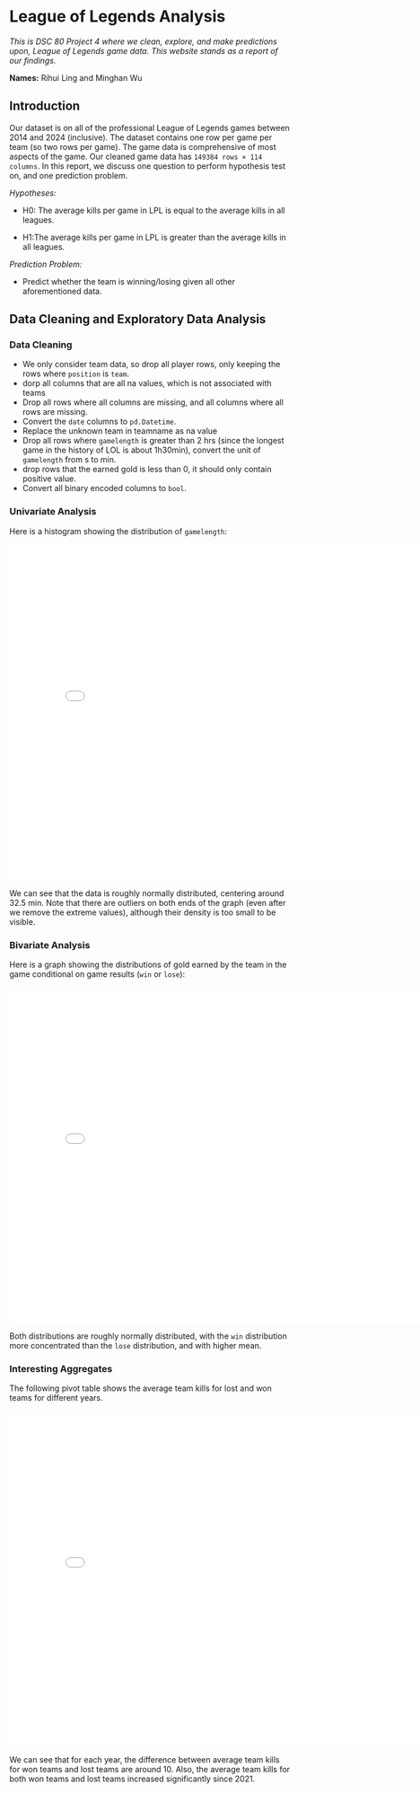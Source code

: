 # League of Legends Analysis
 *This is DSC 80 Project 4 where we clean, explore, and make predictions upon, League of Legends game data. This website stands as a report of our findings.*

**Names:** Rihui Ling and Minghan Wu

## Introduction

Our dataset is on all of the professional League of Legends games between 2014 and 2024 (inclusive).
The dataset contains one row per game per team (so two rows per game). The game data is comprehensive of most aspects of the game. Our cleaned game data has ```149384 rows × 114 columns```.
In this report, we discuss one question to perform hypothesis test on, and one prediction problem.

*Hypotheses:*
* H0: The average kills per game in LPL is equal to the average kills in all leagues.

* H1:The average kills per game in LPL is greater than the average kills in all leagues.

*Prediction Problem:*
* Predict whether the team is winning/losing given all other aforementioned data.

## Data Cleaning and Exploratory Data Analysis

### Data Cleaning

* We only consider team data, so drop all player rows, only keeping the rows where ```position``` is ```team```.
* dorp all columns that are all na values, which is not associated with teams
* Drop all rows where all columns are missing, and all columns where all rows are missing.
* Convert the ```date``` columns to ```pd.Datetime```.
* Replace the unknown team in teamname as na value
* Drop all rows where ```gamelength``` is greater than 2 hrs (since the longest game in the history of LOL is about 1h30min), convert the unit of ```gamelength``` from s to min.
* drop rows that the earned gold is less than 0, it should only contain positive value.
* Convert all binary encoded columns to ```bool```.

### Univariate Analysis

Here is a histogram showing the distribution of ```gamelength```:

<iframe 
src="img/distribution_of_game_length_(min).html" 
width=800 
height=600
frameBorder=0>
</iframe>

We can see that the data is roughly normally distributed, centering around 32.5 min. Note that there are outliers on both ends of the graph (even after we remove the extreme values), although their density is too small to be visible.

### Bivariate Analysis

Here is a graph showing the distributions of gold earned by the team in the game conditional on game results (```win``` or ```lose```):

<iframe 
src="img/distribution_of_earned_gold_each_game_condition_on_result.html" 
width=800
height=600
frameBorder=0>
</iframe>

Both distributions are roughly normally distributed, with the ```win``` distribution more concentrated than the ```lose``` distribution, and with higher mean.

### Interesting Aggregates

The following pivot table shows the average team kills for lost and won teams for different years.

<iframe 
src="avg_kills.html" 
width=800 
height=600
frameBorder=0>
</iframe>

We can see that for each year, the difference between average team kills for won teams and lost teams are around 10. Also, the average team kills for both won teams and lost teams increased significantly since 2021.